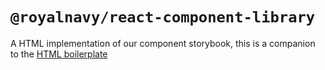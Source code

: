 # `@royalnavy/react-component-library`

A HTML implementation of our component storybook, this is a companion to the [HTML boilerplate](https://github.com/Royal-Navy/html-boilerplate)
